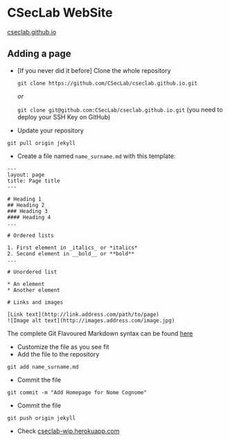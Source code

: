 # CSecLab WebSite

[cseclab.github.io](https://cseclab.github.io)

## Adding a page

* [If you never did it before] Clone the whole repository

    `git clone https://github.com/CSecLab/cseclab.github.io.git`

    *or*

    `git clone git@github.com:CSecLab/cseclab.github.io.git`
    (you need to deploy your SSH Key on GitHub)

* Update your repository

`git pull origin jekyll`

* Create a file named `name_surname.md` with this template:
```
---
layout: page
title: Page title
---

# Heading 1
## Heading 2
### Heading 3
#### Heading 4
...

# Ordered lists

1. First element in _italics_ or *italics*
2. Second element in __bold__ or **bold**
...

# Unordered list

* An element
* Another element

# Links and images

[Link text](http://link.address.com/path/to/page)
![Image alt text](http://images.address.com/image.jpg)

```
The complete Git Flavoured Markdown syntax can be found [here](https://guides.github.com/features/mastering-markdown/)

* Customize the file as you see fit
* Add the file to the repository

`git add name_surname.md`

* Commit the file 

`git commit -m "Add Homepage for Nome Cognome"`

* Commit the file 

`git push origin jekyll`

* Check [cseclab-wip.herokuapp.com](https://cseclab-wip.herokuapp.com)
